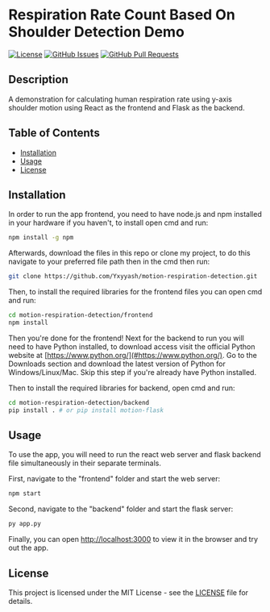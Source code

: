 # Respiration Rate Count Based On Shoulder Detection Demo

[![License](https://img.shields.io/badge/License-MIT-blue.svg)](https://opensource.org/licenses/MIT)
[![GitHub Issues](https://img.shields.io/github/issues/username/repository.svg)](https://github.com/username/repository/issues)
[![GitHub Pull Requests](https://img.shields.io/github/issues-pr/username/repository.svg)](https://github.com/username/repository/pulls)

## Description

A demonstration for calculating human respiration rate using y-axis shoulder motion using React as the frontend and Flask as the backend.

## Table of Contents

- [Installation](#installation)
- [Usage](#usage)
- [License](#license)

## Installation

In order to run the app frontend, you need to have node.js and npm installed in your hardware if you haven't, to install open cmd and run:

```bash
npm install -g npm
```

Afterwards, download the files in this repo or clone my project, to do this navigate to your preferred file path then in the cmd then run:

```bash
git clone https://github.com/Yxyyash/motion-respiration-detection.git
```

Then, to install the required libraries for the frontend files you can open cmd and run:

```bash
cd motion-respiration-detection/frontend
npm install
```
Then you're done for the frontend! Next for the backend to run you will need to have Python installed, to download access visit the official Python website at [https://www.python.org/](#https://www.python.org/). Go to the Downloads section and download the latest version of Python for Windows/Linux/Mac. Skip this step if you're already have Python installed.

Then to install the required libraries for backend, open cmd and run:

```bash
cd motion-respiration-detection/backend
pip install . # or pip install motion-flask
```

## Usage

To use the app, you will need to run the react web server and flask backend file simultaneously in their separate terminals.

First, navigate to the "frontend" folder and start the web server:

```bash
npm start
```

Second, navigate to the "backend" folder and start the flask server:

```bash
py app.py
```

Finally, you can open [http://localhost:3000](http://localhost:3000) to view it in the browser and try out the app.

## License

This project is licensed under the MIT License - see the [LICENSE](LICENSE) file for details.

